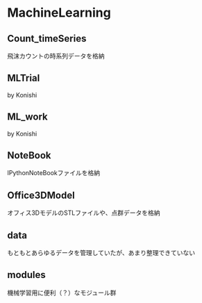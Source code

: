 # MachineLearning

## Count_timeSeries
飛沫カウントの時系列データを格納

## MLTrial
by Konishi

## ML_work
by Konishi

## NoteBook
IPythonNoteBookファイルを格納

## Office3DModel
オフィス3DモデルのSTLファイルや、点群データを格納

## data
もともとあらゆるデータを管理していたが、あまり整理できていない

## modules
機械学習用に便利（？）なモジュール群
